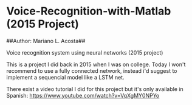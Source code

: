 # Voice-Recognition-with-Matlab (2015 Project)
##Author: Mariano L. Acosta##

Voice recognition system using neural networks (2015 project)

This is a project I did back in 2015 when I was on college. Today I won't recommend to use a fully connected network, 
instead i'd suggest to implement a sequencial model like a LSTM net.

There exist a video tutorial I did for this project but it's only available in Spanish: https://www.youtube.com/watch?v=VqXgMY0NPYo


